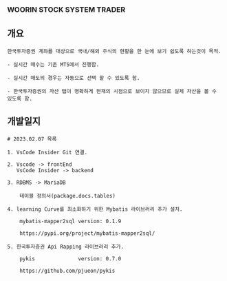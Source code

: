 ### WOORIN STOCK SYSTEM TRADER

## 개요

    한국투자증권 계좌를 대상으로 국내/해외 주식의 현황을 한 눈에 보기 쉽도록 하는것이 목적.

    - 실시간 매수는 기존 MTS에서 진행함.

    - 실시간 매도의 경우는 자동으로 선택 할 수 있도록 함.

    - 한국투자증권의 자산 탭이 명확하게 현재의 시점으로 보이지 않으므로 실제 자산을 볼 수 있도록 함.

## 개발일지

    # 2023.02.07 목록

    1. VsCode Insider Git 연결.

    2. Vscode -> frontEnd
       VsCode Insider -> backend

    3. RDBMS -> MariaDB

        테이블 정의서(package.docs.tables)

    4. learning Curve를 최소화하기 위한 Mybatis 라이브러리 추가 설치.

        mybatis-mapper2sql version: 0.1.9

        https://pypi.org/project/mybatis-mapper2sql/

    5. 한국투자증권 Api Rapping 라이브러리 추가.

        pykis              version: 0.7.0

        https://github.com/pjueon/pykis